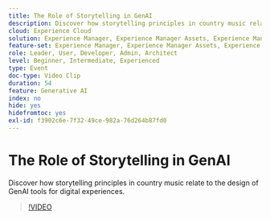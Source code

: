 ```yaml
---
title: The Role of Storytelling in GenAI
description: Discover how storytelling principles in country music relate to the design of GenAI tools for digital experiences.
cloud: Experience Cloud
solution: Experience Manager, Experience Manager Assets, Experience Manager Forms, Experience Manager Sites
feature-set: Experience Manager, Experience Manager Assets, Experience Manager Forms, Experience Manager Sites
role: Leader, User, Developer, Admin, Architect
level: Beginner, Intermediate, Experienced
type: Event
doc-type: Video Clip
duration: 54
feature: Generative AI
index: no
hide: yes
hidefromtoc: yes
exl-id: f3902c6e-7f32-49ce-982a-76d264b87fd0
---
```

# The Role of Storytelling in GenAI

Discover how storytelling principles in country music relate to the design of GenAI tools for digital experiences.

>[!VIDEO](https://video.tv.adobe.com/v/3459229/?learn=on&enablevpops)
